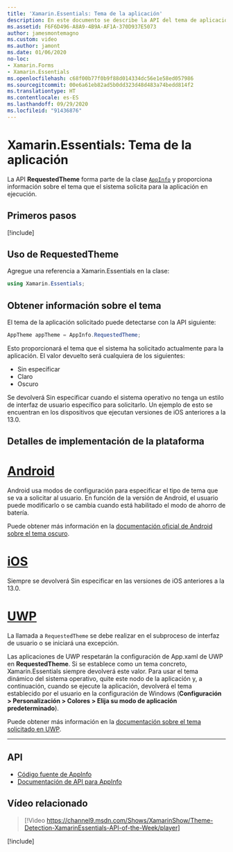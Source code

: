 ```yaml
---
title: 'Xamarin.Essentials: Tema de la aplicación'
description: En este documento se describe la API del tema de aplicación solicitado de Xamarin.Essentials, que ofrece información sobre el estilo de tema solicitado para la aplicación en ejecución.
ms.assetid: F6F6D496-A8A9-4B9A-AF1A-370D937E5073
author: jamesmontemagno
ms.custom: video
ms.author: jamont
ms.date: 01/06/2020
no-loc:
- Xamarin.Forms
- Xamarin.Essentials
ms.openlocfilehash: c68f00b77f0b9f88d014334dc56e1e58ed057986
ms.sourcegitcommit: 00e6a61eb82ad5b0dd323d48d483a74bedd814f2
ms.translationtype: HT
ms.contentlocale: es-ES
ms.lasthandoff: 09/29/2020
ms.locfileid: "91436876"
---
```

# <a name="no-locxamarinessentials-app-theme"></a>Xamarin.Essentials: Tema de la aplicación

La API **RequestedTheme** forma parte de la clase [`AppInfo`](app-information.md) y proporciona información sobre el tema que el sistema solicita para la aplicación en ejecución.

## <a name="get-started"></a>Primeros pasos

[!include[](~/essentials/includes/get-started.md)]

## <a name="using-requestedtheme"></a>Uso de RequestedTheme

Agregue una referencia a Xamarin.Essentials en la clase:

```csharp
using Xamarin.Essentials;
```

## <a name="obtaining-theme-information"></a>Obtener información sobre el tema

El tema de la aplicación solicitado puede detectarse con la API siguiente:

```csharp
AppTheme appTheme = AppInfo.RequestedTheme;

```

Esto proporcionará el tema que el sistema ha solicitado actualmente para la aplicación. El valor devuelto será cualquiera de los siguientes:

* Sin especificar
* Claro
* Oscuro

Se devolverá Sin especificar cuando el sistema operativo no tenga un estilo de interfaz de usuario específico para solicitarlo. Un ejemplo de esto se encuentran en los dispositivos que ejecutan versiones de iOS anteriores a la 13.0.


## <a name="platform-implementation-specifics"></a>Detalles de implementación de la plataforma

# <a name="android"></a>[Android](#tab/android)

Android usa modos de configuración para especificar el tipo de tema que se va a solicitar al usuario. En función de la versión de Android, el usuario puede modificarlo o se cambia cuando está habilitado el modo de ahorro de batería.

Puede obtener más información en la [documentación oficial de Android sobre el tema oscuro](https://developer.android.com/guide/topics/ui/look-and-feel/darktheme).


# <a name="ios"></a>[iOS](#tab/ios)

Siempre se devolverá Sin especificar en las versiones de iOS anteriores a la 13.0.


# <a name="uwp"></a>[UWP](#tab/uwp)

La llamada a `RequestedTheme` se debe realizar en el subproceso de interfaz de usuario o se iniciará una excepción.

Las aplicaciones de UWP respetarán la configuración de App.xaml de UWP en **RequestedTheme**. Si se establece como un tema concreto, Xamarin.Essentials siempre devolverá este valor. Para usar el tema dinámico del sistema operativo, quite este nodo de la aplicación y, a continuación, cuando se ejecute la aplicación, devolverá el tema establecido por el usuario en la configuración de Windows (**Configuración > Personalización > Colores > Elija su modo de aplicación predeterminado**).

Puede obtener más información en la [documentación sobre el tema solicitado en UWP](/uwp/api/windows.ui.xaml.application.requestedtheme).

--------------

## <a name="api"></a>API

- [Código fuente de AppInfo](https://github.com/xamarin/Essentials/tree/main/Xamarin.Essentials/AppInfo)
- [Documentación de API para AppInfo](xref:Xamarin.Essentials.AppInfo)

## <a name="related-video"></a>Vídeo relacionado

> [!Video https://channel9.msdn.com/Shows/XamarinShow/Theme-Detection-XamarinEssentials-API-of-the-Week/player]

[!include[](~/essentials/includes/xamarin-show-essentials.md)]